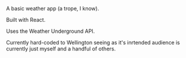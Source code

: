 A basic weather app (a trope, I know). 


Built with React.


Uses the Weather Underground API.


Currently hard-coded to Wellington seeing as it's inrtended audience is currently just myself and a handful of others.

